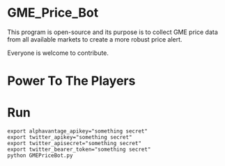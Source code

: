 # GME_Price_Bot

This program is open-source and its purpose is to collect GME price data from all available markets to create a more robust price alert.

Everyone is welcome to contribute.

# Power To The Players

# Run
    export alphavantage_apikey="something secret"
    export twitter_apikey="something secret"
    export twitter_apisecret="something secret"
    export twitter_bearer_token="something secret"
    python GMEPriceBot.py
